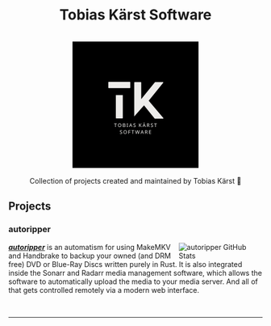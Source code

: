 <h1 align="center">Tobias Kärst Software</h1>

<p align="center">
  <br>
    <a href="https://github.com/tobias-kaerst-software">
        <img src="../assets/logo.png" alt="Logo" width=250px>
    </a>
  <br>
</p>

<p align="center">Collection of projects created and maintained by Tobias Kärst 🌱</p>

## Projects

### autoripper

<a href="https://github.com/tobias-kaerst-software/autoripper">
    <img align="right" width="30%" style="margin: 0 15px" src="https://github-readme-stats.vercel.app/api/pin/?username=tobias-kaerst-software&repo=autoripper&theme=dark" alt="autoripper GitHub Stats">
</a>

_**[autoripper](https://github.com/tobias-kaerst-software/autoripper)**_ is an automatism for using MakeMKV and Handbrake to backup your owned (and DRM free) DVD or Blue-Ray Discs written purely in Rust. It is also integrated inside the Sonarr and Radarr media management software, which allows the software to automatically upload the media to your media server. And all of that gets controlled remotely via a modern web interface.

<br>

---
